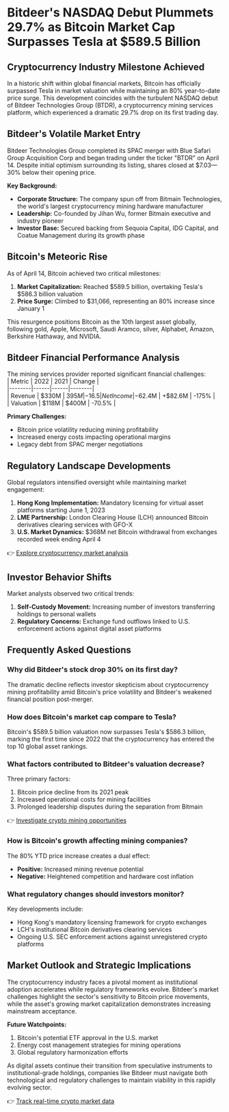 # Bitdeer's NASDAQ Debut Plummets 29.7% as Bitcoin Market Cap Surpasses Tesla at $589.5 Billion  

## Cryptocurrency Industry Milestone Achieved  

In a historic shift within global financial markets, Bitcoin has officially surpassed Tesla in market valuation while maintaining an 80% year-to-date price surge. This development coincides with the turbulent NASDAQ debut of Bitdeer Technologies Group (BTDR), a cryptocurrency mining services platform, which experienced a dramatic 29.7% drop on its first trading day.  

## Bitdeer's Volatile Market Entry  

Bitdeer Technologies Group completed its SPAC merger with Blue Safari Group Acquisition Corp and began trading under the ticker "BTDR" on April 14. Despite initial optimism surrounding its listing, shares closed at $7.03—30% below their opening price.  

**Key Background:**  
- **Corporate Structure:** The company spun off from Bitmain Technologies, the world's largest cryptocurrency mining hardware manufacturer  
- **Leadership:** Co-founded by Jihan Wu, former Bitmain executive and industry pioneer  
- **Investor Base:** Secured backing from Sequoia Capital, IDG Capital, and Coatue Management during its growth phase  

## Bitcoin's Meteoric Rise  

As of April 14, Bitcoin achieved two critical milestones:  
1. **Market Capitalization:** Reached $589.5 billion, overtaking Tesla's $586.3 billion valuation  
2. **Price Surge:** Climbed to $31,066, representing an 80% increase since January 1  

This resurgence positions Bitcoin as the 10th largest asset globally, following gold, Apple, Microsoft, Saudi Aramco, silver, Alphabet, Amazon, Berkshire Hathaway, and NVIDIA.  

## Bitdeer Financial Performance Analysis  

The mining services provider reported significant financial challenges:  
| Metric | 2022 | 2021 | Change |  
|--------|------|------|--------|  
| Revenue | $330M | $395M | -16.5% |  
| Net Income | -$62.4M | +$82.6M | -175% |  
| Valuation | $118M | $400M | -70.5% |  

**Primary Challenges:**  
- Bitcoin price volatility reducing mining profitability  
- Increased energy costs impacting operational margins  
- Legacy debt from SPAC merger negotiations  

## Regulatory Landscape Developments  

Global regulators intensified oversight while maintaining market engagement:  
1. **Hong Kong Implementation:** Mandatory licensing for virtual asset platforms starting June 1, 2023  
2. **LME Partnership:** London Clearing House (LCH) announced Bitcoin derivatives clearing services with GFO-X  
3. **U.S. Market Dynamics:** $368M net Bitcoin withdrawal from exchanges recorded week ending April 4  

👉 [Explore cryptocurrency market analysis](https://bit.ly/okx-bonus)  

## Investor Behavior Shifts  

Market analysts observed two critical trends:  
1. **Self-Custody Movement:** Increasing number of investors transferring holdings to personal wallets  
2. **Regulatory Concerns:** Exchange fund outflows linked to U.S. enforcement actions against digital asset platforms  

## Frequently Asked Questions  

### Why did Bitdeer's stock drop 30% on its first day?  
The dramatic decline reflects investor skepticism about cryptocurrency mining profitability amid Bitcoin's price volatility and Bitdeer's weakened financial position post-merger.  

### How does Bitcoin's market cap compare to Tesla?  
Bitcoin's $589.5 billion valuation now surpasses Tesla's $586.3 billion, marking the first time since 2022 that the cryptocurrency has entered the top 10 global asset rankings.  

### What factors contributed to Bitdeer's valuation decrease?  
Three primary factors:  
1. Bitcoin price decline from its 2021 peak  
2. Increased operational costs for mining facilities  
3. Prolonged leadership disputes during the separation from Bitmain  

👉 [Investigate crypto mining opportunities](https://bit.ly/okx-bonus)  

### How is Bitcoin's growth affecting mining companies?  
The 80% YTD price increase creates a dual effect:  
- **Positive:** Increased mining revenue potential  
- **Negative:** Heightened competition and hardware cost inflation  

### What regulatory changes should investors monitor?  
Key developments include:  
- Hong Kong's mandatory licensing framework for crypto exchanges  
- LCH's institutional Bitcoin derivatives clearing services  
- Ongoing U.S. SEC enforcement actions against unregistered crypto platforms  

## Market Outlook and Strategic Implications  

The cryptocurrency industry faces a pivotal moment as institutional adoption accelerates while regulatory frameworks evolve. Bitdeer's market challenges highlight the sector's sensitivity to Bitcoin price movements, while the asset's growing market capitalization demonstrates increasing mainstream acceptance.  

**Future Watchpoints:**  
1. Bitcoin's potential ETF approval in the U.S. market  
2. Energy cost management strategies for mining operations  
3. Global regulatory harmonization efforts  

As digital assets continue their transition from speculative instruments to institutional-grade holdings, companies like Bitdeer must navigate both technological and regulatory challenges to maintain viability in this rapidly evolving sector.  

👉 [Track real-time crypto market data](https://bit.ly/okx-bonus)